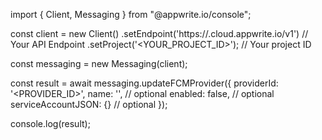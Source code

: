 import { Client, Messaging } from "@appwrite.io/console";

const client = new Client()
    .setEndpoint('https://<REGION>.cloud.appwrite.io/v1') // Your API Endpoint
    .setProject('<YOUR_PROJECT_ID>'); // Your project ID

const messaging = new Messaging(client);

const result = await messaging.updateFCMProvider({
    providerId: '<PROVIDER_ID>',
    name: '<NAME>', // optional
    enabled: false, // optional
    serviceAccountJSON: {} // optional
});

console.log(result);
